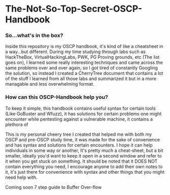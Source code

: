 # The-Not-So-Top-Secret-OSCP-Handbook
<h3>So...what's in the box?</h3>
Inside this repository is my OSCP handbook, it's kind of like a cheatsheet in a way...but different. During my time studying through labs such as HackTheBox, VirtualHackingLabs, PWK, PG Proving grounds, etc (The list goes on), I learned some really interesting techniques and came across the same problems over and over again, so I got tired of constantly Googling the solution, so instead I created a CherryTree document that contains a lot of the stuff I learned from all those labs and summarized it but in a more managable and less overwhelming format.

<h3>How can this OSCP-Handbook help you?</h3>
To keep it simple, this handbook contains useful syntax for certain tools (Like GoBuster and Wfuzz), it has solutions for certain problems one might encounter while pentesting against a vulnerable machine, it contains a plethora of 

This is my personal cheery tree I created that helped me with both my OSCP and pre-OSCP study time, it was made for the sake of convenience and has syntax and solutions for certain encounters. 
I hope it can help individuals in some way or another, It's pretty much a cheat-sheet, but a bit smaller, ideally you'd want to keep it open in a second window and refer to it when you get stuck on something. 
It should be noted that it DOES NOT contain everything you need, I encourage anyone to add their own notes to it, it's just there for convenience with syntax and other things that you might need help with.

Coming soon
7 step guide to Buffer Over-flow
